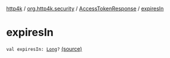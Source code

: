 [http4k](../../index.md) / [org.http4k.security](../index.md) / [AccessTokenResponse](index.md) / [expiresIn](./expires-in.md)

# expiresIn

`val expiresIn: `[`Long`](https://kotlinlang.org/api/latest/jvm/stdlib/kotlin/-long/index.html)`?` [(source)](https://github.com/http4k/http4k/blob/master/http4k-security-oauth/src/main/kotlin/org/http4k/security/AccessToken.kt#L21)